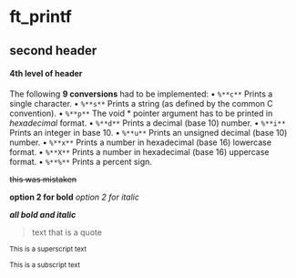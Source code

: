 # ft_printf

## second header
#### 4th level of header

The following **9 conversions** had to be implemented:
• ```%**c**``` Prints a single character.
• ```%**s**``` Prints a string (as defined by the common C convention).
• ```%**p**``` The void * pointer argument has to be printed in *hexadecimal* format.
• ```%**d**``` Prints a decimal (base 10) number.
• ```%**i**``` Prints an integer in base 10.
• ```%**u**``` Prints an unsigned decimal (base 10) number.
• ```%**x**``` Prints a number in hexadecimal (base 16) lowercase format.
• ```%**X**``` Prints a number in hexadecimal (base 16) uppercase format.
• ```%**%**``` Prints a percent sign.

~~this was mistaken~~

__option 2 for bold__
_option 2 for italic_

***all bold and italic***

> text that is a quote

<sup>This is a superscript text</sup>

<sub>This is a subscript text</sub>



